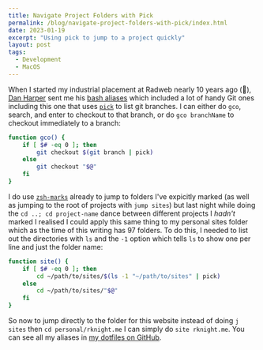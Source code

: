 ```yaml
---
title: Navigate Project Folders with Pick
permalink: /blog/navigate-project-folders-with-pick/index.html
date: 2023-01-19
excerpt: "Using pick to jump to a project quickly"
layout: post
tags:
  - Development
  - MacOS
---
```


When I started my industrial placement at Radweb nearly 10 years ago (👴), [Dan Harper](https://github.com/danharper) sent me his [bash aliases](https://github.com/danharper/dotfiles) which included a lot of handy Git ones including this one that uses [`pick`](https://github.com/mptre/pick) to list git branches. I can either do `gco`, search, and enter to checkout to that branch, or do `gco branchName` to checkout immediately to a branch:

```bash
function gco() {
    if [ $# -eq 0 ]; then
        git checkout $(git branch | pick)
    else
        git checkout "$@"
    fi
}
```

I do use [`zsh-marks`](https://github.com/martvdmoosdijk/zsh-marks) already to jump to folders I've expicitly marked (as well as jumping to the root of projects with `jump sites`) but last night while doing the `cd ..; cd project-name` dance between different projects I _hadn't_ marked I realised I could apply this same thing to my personal sites folder which as the time of this writing has 97 folders. To do this, I needed to list out the directories with `ls` and the `-1` option which tells `ls` to show one per line and just the folder name:

```bash
function site() {
    if [ $# -eq 0 ]; then
        cd ~/path/to/sites/$(ls -1 "~/path/to/sites" | pick)
    else
        cd ~/path/to/sites/"$@"
    fi
}
```

So now to jump directly to the folder for this website instead of doing `j sites` then `cd personal/rknight.me` I can simply do `site rknight.me`. You can see all my aliases in [my dotfiles on GitHub](https://github.com/rknightuk/dotfiles).
